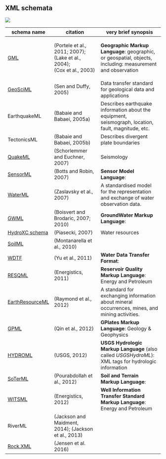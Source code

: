 ## XML schemata
[![](https://img.shields.io/badge/License-CC%20BY%204.0-lightgrey.svg)](http://creativecommons.org/licenses/by/4.0/)

| schema name      | citation             | very brief synopsis                                       |
| ---------------- | -------------------- | ---------------------------------------------------- |
| [GML](http://www.opengeospatial.org/standards/gml) | <p>(Portele et al., 2011; 2007);</br> (Lake et al., 2004);</br> (Cox et al., 2003)</p>     | **Geographic Markup Language**: geographic, or geospatial, objects, including: measurement and observation |
| [GeoSciML](http://www.geosciml.org/) | (Sen and Duffy, 2005) | Data transfer standard for geological data and applications |
| EarthquakeML | (Babaie and Babaei, 2005a) | Describes earthquake information about the equipment, seismograph, location, fault, magnitude, etc. |
| TectonicsML  | (Babaie and Babaei, 2005b) | Describes divergent plate boundaries |
| [QuakeML](https://quake.ethz.ch/quakeml) | (Schorlemmer and Euchner, 2007) | Seismology |
| [SensorML](http://www.opengeospatial.org/standards/sensorml) | (Botts and Robin, 2007) | **Sensor Model Language**: |
| [WaterML](http://www.opengeospatial.org/standards/waterml) | (Zaslavsky et al., 2007) | A standardised model for the representation and exchange of water observation data. |
| [GWML](http://ngwd-bdnes.cits.rncan.gc.ca/service/api_ngwds/en/gwml.html) | (Boisvert and Brodaric, 2007; 2010) | **GroundWater Markup Language**: |
| [HydroXC schema](http://www.nws.noaa.gov/ohd/hydroxc/) | (Piasecki, 2007) | Water resources |
| [SoilML](http://www.opengeospatial.org/projects/initiatives/soildataie) | (Montanarella et al., 2010) | |
| [WDTF](http://www.bom.gov.au/water/standards/wdtf/) | (Yu et al., 2011) | **Water Data Transfer Format**:  |
| [RESQML](http://www.energistics.org/reservoir/resqml-standards) | (Energistics, 2011) | **Reservoir Quality Markup Language**: Energy and Petroleum |
| [EarthResourceML](http://www.earthresourceml.org/) | (Raymond et al., 2012) | A standard for exchanging information about mineral occurrences, mines, and mining activities. |
| [GPML](http://www.gplates.org/gpml.html) | (Qin et al., 2012) | **GPlates Markup Language**: Geology & Geophysics |
| [HYDROML](http://water.usgs.gov/XML/NWIS/nwis_hml.htm) | (USGS, 2012) | **USGS Hydrologic Markup Language** (also called _USGSHydroML_): XML tags for hydrologic information |
| [SoTerML](http://www.ogcnetwork.net/node/618) | (Pourabdollah et al., 2012) | **Soil and Terrain Markup Language**: |
| [WITSML](http://www.energistics.org/drilling-completions-interventions/witsml-standards/current-standards) | (Energistics, 2012) | **Well Information Transfer Standard Markup Language**: Energy and Petroleum |
| RiverML | (Jackson and Maidment, 2014); (Jackson et al., 2013) |  |
| [Rock.XML]() | (Jensen et al. 2016) |  |
